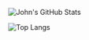 ![John's GitHub Stats](https://github-readme-stats.vercel.app/api?username=johnwmcarneiro&show_icons=true&include_all_commits=true)

![Top Langs](https://github-readme-stats.vercel.app/api/top-langs/?username=johnwmcarneiro&layout=compact)

<!--
**johnwmcarneiro/johnwmcarneiro** is a ✨ _special_ ✨ repository because its `README.md` (this file) appears on your GitHub profile.

Here are some ideas to get you started:

- 🔭 I’m currently working on ...
- 🌱 I’m currently learning ...
- 👯 I’m looking to collaborate on ...
- 🤔 I’m looking for help with ...
- 💬 Ask me about ...
- 📫 How to reach me: ...
- 😄 Pronouns: ...
- ⚡ Fun fact: ...
-->

